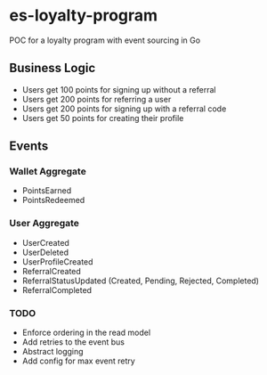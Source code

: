 # es-loyalty-program

POC for a loyalty program with event sourcing in Go

## Business Logic

-   Users get 100 points for signing up without a referral
-   Users get 200 points for referring a user
-   Users get 200 points for signing up with a referral code
-   Users get 50 points for creating their profile

## Events

### Wallet Aggregate

-   PointsEarned
-   PointsRedeemed

### User Aggregate

-   UserCreated
-   UserDeleted
-   UserProfileCreated
-   ReferralCreated
-   ReferralStatusUpdated (Created, Pending, Rejected, Completed)
-   ReferralCompleted

### TODO

-   Enforce ordering in the read model
-   Add retries to the event bus
-   Abstract logging
-   Add config for max event retry
